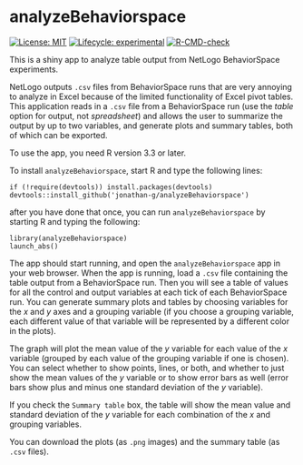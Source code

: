 # analyzeBehaviorspace

<!-- badges: start -->

[![License:
MIT](https://img.shields.io/badge/License-MIT-yellow.svg)](https://opensource.org/licenses/MIT)
[![Lifecycle:
experimental](https://img.shields.io/badge/lifecycle-experimental-orange.svg)](https://lifecycle.r-lib.org/articles/stages.html#experimental)
[![R-CMD-check](https://github.com/jonathan-g/analyzeBehaviorspace/actions/workflows/R-CMD-check.yaml/badge.svg)](https://github.com/jonathan-g/analyzeBehaviorspace/actions/workflows/R-CMD-check.yaml)
<!-- badges: end -->

This is a shiny app to analyze table output from NetLogo BehaviorSpace
experiments.

NetLogo outputs `.csv` files from BehaviorSpace runs that are very
annoying to analyze in Excel because of the limited functionality of
Excel pivot tables. This application reads in a `.csv` file from a
BehaviorSpace run (use the *table* option for output, not *spreadsheet*)
and allows the user to summarize the output by up to two variables, and
generate plots and summary tables, both of which can be exported.

To use the app, you need R version 3.3 or later.

To install `analyzeBehaviorspace`, start R and type the following lines:

    if (!require(devtools)) install.packages(devtools)
    devtools::install_github('jonathan-g/analyzeBehaviorspace')

after you have done that once, you can run `analyzeBehaviorspace` by
starting R and typing the following:

    library(analyzeBehaviorspace)
    launch_abs()

The app should start running, and open the `analyzeBehaviorspace` app in
your web browser. When the app is running, load a `.csv` file containing
the table output from a BehaviorSpace run. Then you will see a table of
values for all the control and output variables at each tick of each
BehaviorSpace run. You can generate summary plots and tables by choosing
variables for the *x* and *y* axes and a grouping variable (if you
choose a grouping variable, each different value of that variable will
be represented by a different color in the plots).

The graph will plot the mean value of the *y* variable for each value of
the *x* variable (grouped by each value of the grouping variable if one
is chosen). You can select whether to show points, lines, or both, and
whether to just show the mean values of the *y* variable or to show
error bars as well (error bars show plus and minus one standard
deviation of the *y* variable).

If you check the `Summary table` box, the table will show the mean value
and standard deviation of the *y* variable for each combination of the
*x* and grouping variables.

You can download the plots (as `.png` images) and the summary table (as
`.csv` files).
